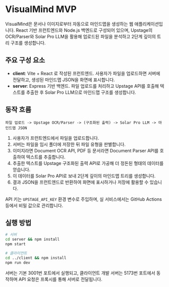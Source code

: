 # VisualMind MVP

VisualMind은 문서나 이미지로부터 자동으로 마인드맵을 생성하는 웹 애플리케이션입니다. React 기반 프런트엔드와 Node.js 백엔드로 구성되어 있으며, Upstage의 OCR/Parser와 Solar Pro LLM을 활용해 업로드된 파일을 분석하고 2단계 깊이의 트리 구조를 생성합니다.

## 주요 구성 요소

- **client**: Vite + React 로 작성된 프런트엔드. 사용자가 파일을 업로드하면 서버에 전달하고, 생성된 마인드맵 JSON을 화면에 표시합니다.
- **server**: Express 기반 백엔드. 파일 업로드를 처리하고 Upstage API를 호출해 텍스트를 추출한 후 Solar Pro LLM으로 마인드맵 구조를 생성합니다.

## 동작 흐름

```
파일 업로드 -> Upstage OCR/Parser -> (구조화된 출력) -> Solar Pro LLM -> 마인드맵 JSON
```

1. 사용자가 프런트엔드에서 파일을 업로드합니다.
2. 서버는 파일을 임시 폴더에 저장한 뒤 파일 유형을 판별합니다.
3. 이미지라면 Document OCR API, PDF 등 문서라면 Document Parser API를 호출하여 텍스트를 추출합니다.
4. 추출한 텍스트를 Upstage 구조화된 출력 API로 가공해 더 정돈된 형태의 데이터를 얻습니다.
5. 이 데이터를 Solar Pro API로 보내 2단계 깊이의 마인드맵 트리를 생성합니다.
6. 결과 JSON을 프런트엔드로 반환하여 화면에 표시하거나 저장에 활용할 수 있습니다.

API 키는 `UPSTAGE_API_KEY` 환경 변수로 주입하며, 실 서비스에서는 GitHub Actions 등에서 비밀 값으로 관리합니다.

## 실행 방법

```bash
# 서버
cd server && npm install
npm start

# 클라이언트
cd ../client && npm install
npm run dev
```

서버는 기본 3001번 포트에서 실행되고, 클라이언트 개발 서버는 5173번 포트에서 동작하며 API 요청은 프록시를 통해 서버로 전달됩니다.
